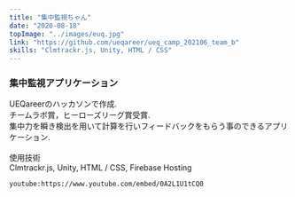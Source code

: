 ```yaml
---
title: "集中監視ちゃん"
date: "2020-08-18"
topImage: "../images/euq.jpg"
link: "https://github.com/ueqareer/ueq_camp_202106_team_b"
skills: "Clmtrackr.js, Unity, HTML / CSS"
---
```


### 集中監視アプリケーション

UEQareerのハッカソンで作成.<br>
チームラボ賞，ヒーローズリーグ賞受賞.<br>
集中力を瞬き検出を用いて計算を行いフィードバックをもらう事のできるアプリケーション.<br>
<br>
使用技術<br>Clmtrackr.js, Unity, HTML / CSS, Firebase Hosting

`youtube:https://www.youtube.com/embed/0A2L1U1tCQ0`
